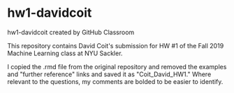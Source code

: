 # hw1-davidcoit
hw1-davidcoit created by GitHub Classroom


This repository contains David Coit's submission for HW #1 of the Fall 2019 Machine Learning class at NYU Sackler. 

I copied the .rmd file from the original repository and removed the examples and "further reference" links and saved it as "Coit_David_HW1."
Where relevant to the questions, my comments are bolded to be easier to identify.
